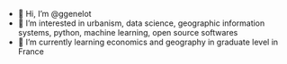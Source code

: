 - 👋 Hi, I’m @ggenelot
- 👀 I’m interested in urbanism, data science, geographic information systems, python, machine learning, open source softwares
- 🌱 I’m currently learning economics and geography in graduate level in France


<!---
ggenelot/ggenelot is a ✨ special ✨ repository because its `README.md` (this file) appears on your GitHub profile.
You can click the Preview link to take a look at your changes.
--->
